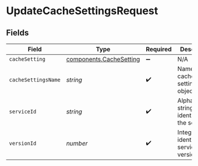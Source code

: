 # UpdateCacheSettingsRequest


## Fields

| Field                                                          | Type                                                           | Required                                                       | Description                                                    | Example                                                        |
| -------------------------------------------------------------- | -------------------------------------------------------------- | -------------------------------------------------------------- | -------------------------------------------------------------- | -------------------------------------------------------------- |
| `cacheSetting`                                                 | [components.CacheSetting](../../models/shared/cachesetting.md) | :heavy_minus_sign:                                             | N/A                                                            |                                                                |
| `cacheSettingsName`                                            | *string*                                                       | :heavy_check_mark:                                             | Name for the cache settings object.                            | test-cache-setting                                             |
| `serviceId`                                                    | *string*                                                       | :heavy_check_mark:                                             | Alphanumeric string identifying the service.                   | SU1Z0isxPaozGVKXdv0eY                                          |
| `versionId`                                                    | *number*                                                       | :heavy_check_mark:                                             | Integer identifying a service version.                         | 1                                                              |